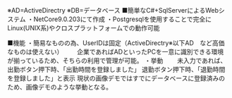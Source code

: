 ※AD=ActiveDirectry
※DB=データベース
■簡単なC#+SqlServerによるWebシステム
・NetCore9.0.203にて作成
・Postgresqlを使用することで完全にLinux(UNIX系)やクロスプラットフォームでの動作可能

■機能
・簡易なものの為、UserIDは固定（ActiveDirectry※以下AD　など高価なものは使えない）
　　企業であればADといったPCを一意に識別できる環境が揃っているため、そちらの利用で管理が可能。
・挙動
　　未入力であれば、
   出勤ボタン押下時、「出勤時間を登録しました」
   退勤ボタン押下時、「退勤時間を登録しました」と表示
   現状の画像デモではすでにデータベースに登録済みのため、画像デモのような挙動となる。
